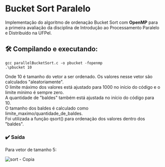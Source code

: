 # Bucket Sort Paralelo
Implementação do algoritmo de ordenação Bucket Sort com __OpenMP__ para a primeira avaliação da disciplina de Introdução ao Processamento Paralelo e Distribuído na UFPel.

## 🛠️ Compilando e executando:
```
gcc parallelBucketSort.c -o pbucket -fopenmp
.\pbucket 10
```
Onde 10 é tamanho do vetor a ser ordenado. Os valores nesse vetor são calculados "aleatoriamente". <br>
O limite máximo dos valores está ajustado para 1000 no início do código e o limite mínimo é sempre zero.<br>
A quantidade de "baldes" também está ajustada no início do código para 10. <br>
O tamanho dos baldes é calculado como limite_maximo/quantidade_de_baldes. <br>
Foi utilizada a função qsort() para ordenação dos valores dentro dos "baldes".

### ✔️ Saída
Para vetor de tamanho 5:

![sort - Copia](https://github.com/bihw/ParallelBucketSort/assets/76601652/b303db9e-0947-4ea8-8edd-9f56dd84a83f)
